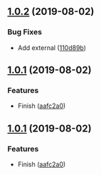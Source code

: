 <a name="1.0.2"></a>
## [1.0.2](https://github.com/bugszhou/cnf-qrcode/compare/v1.0.1...v1.0.2) (2019-08-02)


### Bug Fixes

* Add external ([110d89b](https://github.com/bugszhou/cnf-qrcode/commit/110d89b))



<a name="1.0.1"></a>
## [1.0.1](https://github.com/bugszhou/cnf-qrcode/compare/aafc2a0...v1.0.1) (2019-08-02)


### Features

* Finish ([aafc2a0](https://github.com/bugszhou/cnf-qrcode/commit/aafc2a0))



<a name="1.0.1"></a>
## [1.0.1](https://github.com/bugszhou/cnf-qrcode/compare/aafc2a0...v1.0.1) (2019-08-02)


### Features

* Finish ([aafc2a0](https://github.com/bugszhou/cnf-qrcode/commit/aafc2a0))



